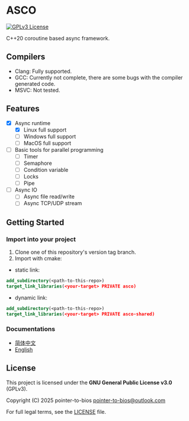 # ASCO

[![GPLv3 License](https://img.shields.io/badge/License-GPLv3-blue.svg)](LICENSE)

C++20 coroutine based async framework.

## Compilers

- Clang: Fully supported.
- GCC: Currently not complete, there are some bugs with the compiler generated code.
- MSVC: Not tested.

## Features

- [x] Async runtime
  - [x] Linux full support
  - [ ] Windows full support
  - [ ] MacOS full support
- [ ] Basic tools for parallel programming
  - [ ] Timer
  - [ ] Semaphore
  - [ ] Condition variable
  - [ ] Locks
  - [ ] Pipe
- [ ] Async IO
  - [ ] Async file read/write
  - [ ] Async TCP/UDP stream

## Getting Started

### Import into your project

1. Clone one of this repository's version tag branch.
2. Import with cmake:

- static link:

```cmake
add_subdirectory(<path-to-this-repo>)
target_link_libraries(<your-target> PRIVATE asco)
```

- dynamic link:

```cmake
add_subdirectory(<path-to-this-repo>)
target_link_libraries(<your-target> PRIVATE asco-shared)
```

### Documentations

- [简体中文](https://pointertobios.github.io/asco/zhcn/)
- [English](https://pointertobios.github.io/asco/enus/)

## License

This project is licensed under the **GNU General Public License v3.0** (GPLv3).

Copyright (C) 2025 pointer-to-bios <pointer-to-bios@outlook.com>

For full legal terms, see the [LICENSE](./LICENSE.md) file.

